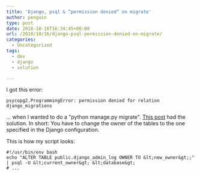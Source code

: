 ```yaml
---
title: 'Django, psql & “permission denied” on migrate'
author: penguin
type: post
date: 2018-10-16T16:34:45+00:00
url: /2018/10/16/django-psql-permission-denied-on-migrate/
categories:
  - Uncategorized
tags:
  - dev
  - django
  - solution

---
```

I got this error:

```
psycopg2.ProgrammingError: permission denied for relation django_migrations
```

... when I wanted to do a "python manage.py migrate". [This post][1] had the solution. In short: You have to change the owner of the tables to the one specified in the Django configuration.

This is how my script looks:

```
#!/usr/bin/env bash
echo "ALTER TABLE public.django_admin_log OWNER TO &lt;new_owner&gt;;" | psql -U &lt;current_owner&gt; &lt;database&gt;
# ...
```

&nbsp;

 [1]: https://stackoverflow.com/a/52060981/902327